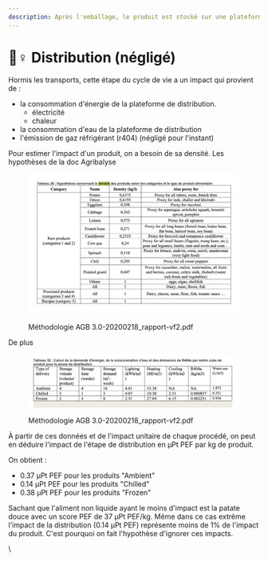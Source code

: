 ```yaml
---
description: Après l'emballage, le produit est stocké sur une plateforme de distribution
---
```


# 👷♀ Distribution (négligé)

Hormis les transports, cette étape du cycle de vie a un impact qui provient de :&#x20;

* la consommation d'énergie de la plateforme de distribution.
  * électricité
  * chaleur
* la consommation d'eau de la plateforme de distribution
* l'émission de gaz réfrigérant (r404) (négligé pour l'instant)

Pour estimer l'impact d'un produit, on a besoin de sa densité. Les hypothèses de la doc Agribalyse&#x20;

<figure><img src="../../.gitbook/assets/image (4) (5).png" alt=""><figcaption><p>Méthodologie AGB 3.0-20200218_rapport-vf2.pdf</p></figcaption></figure>

De plus&#x20;

<figure><img src="../../.gitbook/assets/image (1) (1).png" alt=""><figcaption><p>Méthodologie AGB 3.0-20200218_rapport-vf2.pdf</p></figcaption></figure>

À partir de ces données et de l'impact unitaire de chaque procédé, on peut en déduire l'impact de l'étape de distribution en µPt PEF par kg de produit.

On obtient :&#x20;

* 0.37 µPt PEF pour les produits "Ambient"
* 0.14 µPt PEF pour les produits "Chilled"
* 0.38 µPt PEF pour les produits "Frozen"

Sachant que l'aliment non liquide ayant le moins d'impact est la patate douce avec un score PEF de 37 µPt PEF/kg. Même dans ce cas extrême l'impact de la distribution (0.14 µPt PEF) représente moins de 1% de l'impact du produit. C'est pourquoi on fait l'hypothèse d'ignorer ces impacts.&#x20;





\
